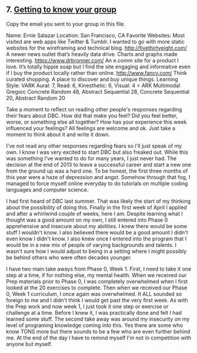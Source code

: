 ## 7. [Getting to know your group](7_get_to_know_your_group/readme.md)

Copy the email you sent to your group in this file.

<!-- Insert your response here  -->
Name: Ernie Salazar
Location: San Francisco, CA
Favorite Websites: Most visited are web apps like Twitter & Tumblr. I wanted to go with more 
static websites for the wireframing and technical blog.
http://fivethirtyeight.com/ A newer news outlet that’s heavily data drive. Charts and graphs made 
interesting.
https://www.drbronner.com/ An e.comm site for a product I love. It’s totally hippie soap but I find 
the site engaging and informative even if I buy the product locally rather than online.
http://www.fancy.com/ Think curated shopping. A place to discover and buy unique things. 
Learning Style: 
VARK
Aural: 7, Read: 6, Kinesthetic: 6, Visual: 4 = ARK Multimodal
Gregorc
Concrete Random 48, Abstract Sequential 28, Concrete Sequential 20, Abstract Random 20

Take a moment to reflect on reading other people's responses regarding their fears about DBC. How did that make you feel? Did you feel better, worse, or something else all together? How has your experience this week influenced your feelings? All feelings are welcome and ok. Just take a moment to think about it and write it down. 

<!-- Insert your response here -->
I've not read any other responses regarding fears so I'll just speak of my own. I know I was very excited to start DBC but also freaked out. While this was something I've wanted to do for many years, I just never had. The decision at the end of 2013 to leave a successful career and start a new one from the ground up was a hard one. To be honest, the first three months of this year were a haze of depression and angst. Somehow through that fog, I managed to force myself online everyday to do tutorials on multiple coding languages and computer science.

I had first heard of DBC last summer. That was likely the start of my thinking about the possibility of doing this. Finally in the first week of April I applied and after a whirlwind couple of weeks, here I am. Despite learning what I thought was a good amount on my own, I still entered into Phase 0 apprehensive and insecure about my abilities. I knew there would be some stuff I wouldn't know. I also believed there would be a good amount I didn't even know I didn't know. I also knew once I entered into the program that I would be in a new mix of people of varying backgrounds and talents. I wasn't sure how I would adjust to being in a setting where I might possibly be behind others who were often decades younger. 

I have two main take aways from Phase 0, Week 1. First, I need to take it one step at a time, if for nothing else, my mental health. When we received our Prep materials prior to Phase 0, I was completely overwhelmed when I first looked at the 20 exercises to complete. Then when we received our Phase 0, Week 1 curriculum, I once again was overwhelmed. It ALL sounded so foreign to me and I didn't think I would get past the very first week. As with the Prep work and now week 1, I just took it one step or exercise or challenge at a time. Before I knew it, I was practically done and felt I had learned some stuff. The second take away was around my insecurity on my level of programing knowledge coming into this. Yes there are some who know TONS more but there sounds to be a few who are even further behind me. At the end of the day I have to remind myself I'm not in competition with anyone but myself.
